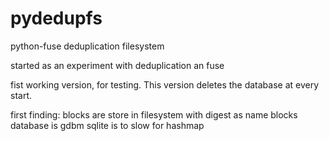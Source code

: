 pydedupfs
=========

python-fuse deduplication filesystem

started as an experiment with deduplication an fuse

fist working version, for testing.
This version deletes the database at every start.

first finding:
blocks are store in filesystem with digest as name
blocks database is gdbm sqlite is to slow for hashmap
